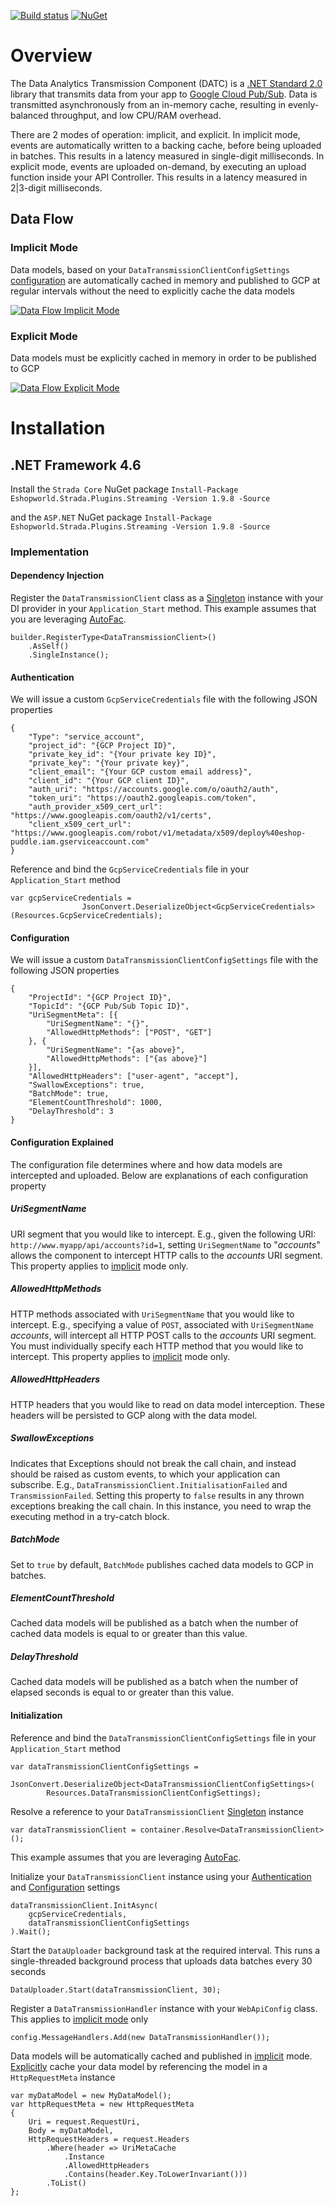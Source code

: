 
[![Build status](https://ci.appveyor.com/api/projects/status/ly3h4f406u5332n3?svg=true)](https://ci.appveyor.com/project/daishisystems/strada)
[![NuGet](https://img.shields.io/badge/myget-v1.9.8-blue.svg)](https://eshopworld.myget.org/feed/github-dev/package/nuget/Eshopworld.Strada.Plugins.Streaming)
# Overview
The Data Analytics Transmission Component (DATC) is a [.NET Standard 2.0](https://blogs.msdn.microsoft.com/dotnet/2017/08/14/announcing-net-standard-2-0/) library that transmits data from your app to [Google Cloud Pub/Sub](https://cloud.google.com/pubsub/docs/).  Data is transmitted asynchronously from an in-memory cache, resulting in evenly-balanced throughput, and low CPU/RAM overhead.

There are 2 modes of operation: implicit,  and explicit. In implicit mode, events are automatically written to a backing cache, before being uploaded in batches. This results in a latency measured in single-digit milliseconds. In explicit mode, events are uploaded on-demand, by executing an upload function inside your API Controller. This results in a latency measured in 2|3-digit milliseconds.
## Data Flow
### Implicit Mode
Data models, based on your `DataTransmissionClientConfigSettings` [configuration](####Configuration) are automatically cached in memory and published to GCP at regular intervals without the need to explicitly cache the data models

<a href="https://bit.ly/2H8arim">![Data Flow Implicit Mode](https://bit.ly/2H8arim)</a>
### Explicit Mode
Data models must be explicitly cached in memory in order to be published to GCP

<a href="https://bit.ly/2GTZdyp">![Data Flow Explicit Mode](https://bit.ly/2GTZdyp)</a>
# Installation
## .NET Framework 4.6
Install the `Strada Core` NuGet package
`Install-Package Eshopworld.Strada.Plugins.Streaming -Version 1.9.8 -Source`

and the `ASP.NET` NuGet package
`Install-Package Eshopworld.Strada.Plugins.Streaming -Version 1.9.8 -Source`

### Implementation
#### Dependency Injection
Register the `DataTransmissionClient` class as a [Singleton](http://csharpindepth.com/Articles/Singleton) instance with your DI provider in your `Application_Start` method. This example assumes that you are leveraging [AutoFac](https://autofac.org/).
```
builder.RegisterType<DataTransmissionClient>()
	.AsSelf()
	.SingleInstance();
```
#### Authentication
We will issue a custom `GcpServiceCredentials` file with the following JSON properties
```
{
	"Type": "service_account",
	"project_id": "{GCP Project ID}",
	"private_key_id": "{Your private key ID}",
	"private_key": "{Your private key}",
	"client_email": "{Your GCP custom email address}",
	"client_id": "{Your GCP client ID}",
	"auth_uri": "https://accounts.google.com/o/oauth2/auth",
	"token_uri": "https://oauth2.googleapis.com/token",
	"auth_provider_x509_cert_url": "https://www.googleapis.com/oauth2/v1/certs",
	"client_x509_cert_url": "https://www.googleapis.com/robot/v1/metadata/x509/deploy%40eshop-puddle.iam.gserviceaccount.com"
}
```
Reference and bind the `GcpServiceCredentials` file in your `Application_Start` method
```
var gcpServiceCredentials =
                JsonConvert.DeserializeObject<GcpServiceCredentials>(Resources.GcpServiceCredentials);
```
#### Configuration
We will issue a custom `DataTransmissionClientConfigSettings` file with the following JSON properties
```
{
	"ProjectId": "{GCP Project ID}",
	"TopicId": "{GCP Pub/Sub Topic ID}",
	"UriSegmentMeta": [{
		"UriSegmentName": "{}",
		"AllowedHttpMethods": ["POST", "GET"]
	}, {
		"UriSegmentName": "{as above}",
		"AllowedHttpMethods": ["{as above}"]
	}],
	"AllowedHttpHeaders": ["user-agent", "accept"],
	"SwallowExceptions": true,
	"BatchMode": true,
	"ElementCountThreshold": 1000,
	"DelayThreshold": 3
}
```
#### Configuration Explained
The configuration file determines where and how data models are intercepted and uploaded. Below are explanations of each configuration property

##### UriSegmentName
URI segment that you would like to intercept. E.g., given the following URI: `http://www.myapp/api/accounts?id=1`, setting `UriSegmentName` to "_accounts_" allows the component to intercept HTTP calls to the _accounts_ URI segment. This property applies to [implicit](###Implicit) mode only.

##### AllowedHttpMethods
HTTP methods associated with `UriSegmentName` that you would like to intercept. E.g., specifying a value of `POST`, associated with `UriSegmentName` _accounts_,  will intercept all HTTP POST calls to the _accounts_ URI segment. You must individually specify each HTTP method that you would like to intercept. This property applies to [implicit](###Implicit) mode only.

##### AllowedHttpHeaders
HTTP headers that you would like to read on data model interception. These headers will be persisted to GCP along with the data model.

##### SwallowExceptions
Indicates that Exceptions should not break the call chain, and instead should be raised as custom events, to which your application can subscribe. E.g., `DataTransmissionClient.InitialisationFailed` and `TransmissionFailed`. Setting this property to `false` results in any thrown exceptions breaking the call chain. In this instance, you need to wrap the executing method in a try-catch block.

##### BatchMode
Set to `true` by default, `BatchMode` publishes cached data models to GCP in batches.

##### ElementCountThreshold
Cached data models will be published as a batch when the number of cached data models is equal to or greater than this value.

##### DelayThreshold
Cached data models will be published as a batch when the number of elapsed seconds is equal to or greater than this value.
#### Initialization

Reference and bind the `DataTransmissionClientConfigSettings` file in your `Application_Start` method
```
var dataTransmissionClientConfigSettings =
	JsonConvert.DeserializeObject<DataTransmissionClientConfigSettings>(
		Resources.DataTransmissionClientConfigSettings);
```
Resolve a reference to your `DataTransmissionClient` [Singleton](http://csharpindepth.com/Articles/Singleton) instance
```
var dataTransmissionClient = container.Resolve<DataTransmissionClient>();
```
This example assumes that you are leveraging [AutoFac](https://autofac.org/).

Initialize your `DataTransmissionClient` instance using your [Authentication](###Authentication
) and [Configuration](####Configuration) settings
```
dataTransmissionClient.InitAsync(
	gcpServiceCredentials,
	dataTransmissionClientConfigSettings
).Wait();
```
Start the `DataUploader` background task at the required interval. This runs a single-threaded background process that uploads data batches every 30 seconds
```
DataUploader.Start(dataTransmissionClient, 30);
```
Register a `DataTransmissionHandler` instance with your `WebApiConfig` class. This applies to [implicit mode](###Implicit) only
```
config.MessageHandlers.Add(new DataTransmissionHandler());
```
Data models will be automatically cached and published in [implicit](#implicit-mode) mode. [Explicitly](#explicit-mode) cache your data model by referencing the model in a `HttpRequestMeta` instance
```
var myDataModel = new MyDataModel();
var httpRequestMeta = new HttpRequestMeta
{
    Uri = request.RequestUri,
    Body = myDataModel,
    HttpRequestHeaders = request.Headers
        .Where(header => UriMetaCache
            .Instance
            .AllowedHttpHeaders
            .Contains(header.Key.ToLowerInvariant()))
        .ToList()
};
```
